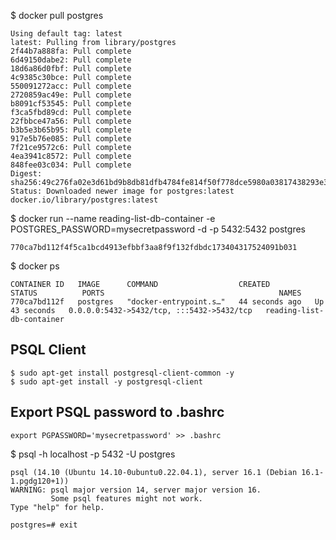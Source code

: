 $ docker pull postgres
```
Using default tag: latest
latest: Pulling from library/postgres
2f44b7a888fa: Pull complete 
6d49150dabe2: Pull complete 
18d6a86d0fbf: Pull complete 
4c9385c30bce: Pull complete 
550091272acc: Pull complete 
2720859ac49e: Pull complete 
b8091cf53545: Pull complete 
f3ca5fbd89cd: Pull complete 
22fbbce47a56: Pull complete 
b3b5e3b65b95: Pull complete 
917e5b76e085: Pull complete 
7f21ce9572c6: Pull complete 
4ea3941c8572: Pull complete 
848fee03c034: Pull complete 
Digest: sha256:49c276fa02e3d61bd9b8db81dfb4784fe814f50f778dce5980a03817438293e3
Status: Downloaded newer image for postgres:latest
docker.io/library/postgres:latest
```

$ docker run --name reading-list-db-container -e POSTGRES_PASSWORD=mysecretpassword -d -p 5432:5432 postgres
```
770ca7bd112f4f5ca1bcd4913efbbf3aa8f9f132fdbdc173404317524091b031
```

$ docker ps
```
CONTAINER ID   IMAGE      COMMAND                  CREATED          STATUS          PORTS                                       NAMES
770ca7bd112f   postgres   "docker-entrypoint.s…"   44 seconds ago   Up 43 seconds   0.0.0.0:5432->5432/tcp, :::5432->5432/tcp   reading-list-db-container
```

## PSQL Client
```
$ sudo apt-get install postgresql-client-common -y
$ sudo apt-get install -y postgresql-client
```

## Export PSQL password to .bashrc
```
export PGPASSWORD='mysecretpassword' >> .bashrc
```

$ psql -h localhost -p 5432 -U postgres
```
psql (14.10 (Ubuntu 14.10-0ubuntu0.22.04.1), server 16.1 (Debian 16.1-1.pgdg120+1))
WARNING: psql major version 14, server major version 16.
         Some psql features might not work.
Type "help" for help.

postgres=# exit
```